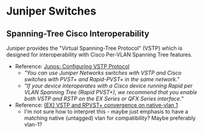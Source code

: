 # Juniper Switches

## Spanning-Tree Cisco Interoperability

Juniper provides the "Virtual Spanning-Tree Protocol" (VSTP) which is designed for interoperability with Cisco Per-VLAN Spanning Tree features.

* Reference: [Junos: Configuring VSTP Protocol][1]
  * *"You can use Juniper Networks switches with VSTP and Cisco switches with PVST+ and Rapid-PVST+ in the same network."*
  * *"If your device interoperates with a Cisco device running Rapid per VLAN Spanning Tree (Rapid PVST+), we recommend that you enable both VSTP and RSTP on the EX Series or QFX Series interface."*
* Reference: [(EX) VSTP and RPVST+ convergence on native-vlan 1][2]
  * I'm not sure how to interpret this - maybe just emphasis to have a matching native (untagged) vlan for compatibility? Maybe preferably vlan-1?

[1]: https://www.juniper.net/documentation/us/en/software/junos/stp-l2/topics/topic-map/spanning-tree-configuring-vstp.html
[2]: https://supportportal.juniper.net/s/article/EX-VSTP-and-RPVST-convergence-on-native-vlan-1?language=en_US
